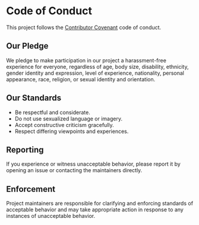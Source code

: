 # Code of Conduct

This project follows the [Contributor Covenant](https://www.contributor-covenant.org/) code of conduct.

## Our Pledge
We pledge to make participation in our project a harassment-free experience for everyone, regardless of age, body size, disability, ethnicity, gender identity and expression, level of experience, nationality, personal appearance, race, religion, or sexual identity and orientation.

## Our Standards
- Be respectful and considerate.
- Do not use sexualized language or imagery.
- Accept constructive criticism gracefully.
- Respect differing viewpoints and experiences.

## Reporting
If you experience or witness unacceptable behavior, please report it by opening an issue or contacting the maintainers directly.

## Enforcement
Project maintainers are responsible for clarifying and enforcing standards of acceptable behavior and may take appropriate action in response to any instances of unacceptable behavior. 